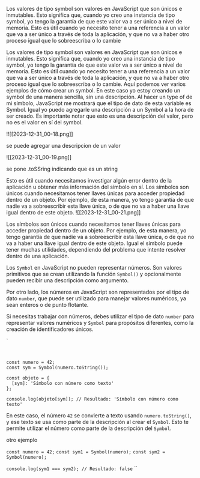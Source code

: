  Los valores de tipo symbol son valores en JavaScript que son únicos e inmutables. Esto significa que, cuando yo creo una instancia de tipo symbol, yo tengo la garantía de que este valor va a ser único a nivel de memoria. Esto es útil cuando yo necesito tener a una referencia a un valor que va a ser único a través de toda la aplicación, y que no va a haber otro proceso igual que lo sobreescriba o lo cambie

 Los valores de tipo symbol son valores en JavaScript que son únicos e inmutables. Esto significa que, cuando yo creo una instancia de tipo symbol, yo tengo la garantía de que este valor va a ser único a nivel de memoria. Esto es útil cuando yo necesito tener a una referencia a un valor que va a ser único a través de toda la aplicación, y que no va a haber otro proceso igual que lo sobreescriba o lo cambie. Aquí podemos ver varios ejemplos de cómo crear un symbol. En este caso yo estoy creando un symbol de una manera sencilla, sin una descripción. Al hacer un type of de mi símbolo, JavaScript me mostrará que el tipo de dato de esta variable es Symbol. Igual yo puedo agregarle una descripción a un Symbol a la hora de ser creado. Es importante notar que esto es una descripción del valor, pero no es el valor en sí del symbol.

!![[2023-12-31_00-18.png]]

se puede agregar una descripcion de un valor


![[2023-12-31_00-19.png]]

se pone  .toSSring indicando que es un string


 Esto es útil cuando necesitamos investigar algún error dentro de la aplicación u obtener más información del símbolo en sí. Los símbolos son únicos cuando necesitamos tener llaves únicas para acceder propiedad dentro de un objeto. Por ejemplo, de esta manera, yo tengo garantía de que nadie va a sobreescribir esta llave única, o de que no va a haber una llave igual dentro de este objeto. 
![[2023-12-31_00-21.png]]

 Los símbolos son únicos cuando necesitamos tener llaves únicas para acceder propiedad dentro de un objeto. Por ejemplo, de esta manera, yo tengo garantía de que nadie va a sobreescribir esta llave única, o de que no va a haber una llave igual dentro de este objeto. Igual el símbolo puede tener muchas utilidades, dependiendo del problema que intente resolver dentro de una aplicación. 






Los `Symbol` en JavaScript no pueden representar números. Son valores primitivos que se crean utilizando la función `Symbol()` y opcionalmente pueden recibir una descripción como argumento.

Por otro lado, los números en JavaScript son representados por el tipo de dato `number`, que puede ser utilizado para manejar valores numéricos, ya sean enteros o de punto flotante.

Si necesitas trabajar con números, debes utilizar el tipo de dato `number` para representar valores numéricos y `Symbol` para propósitos diferentes, como la creación de identificadores únicos.

`

```


const numero = 42;
const sym = Symbol(numero.toString());

const objeto = {
  [sym]: 'Símbolo con número como texto'
};

console.log(objeto[sym]); // Resultado: 'Símbolo con número como texto'

```
			
En este caso, el número `42` se convierte a texto usando `numero.toString()`, y ese texto se usa como parte de la descripción al crear el `Symbol`. Esto te permite utilizar el número como parte de la descripción del `Symbol`.



otro ejemplo 


`const numero = 42;`
`const sym1 = Symbol(numero);`
`const sym2 = Symbol(numero);`

`console.log(sym1 === sym2); // Resultado: false`
``


